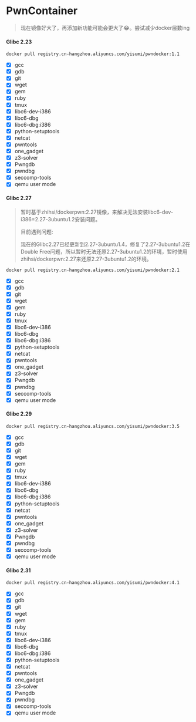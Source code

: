 # PwnContainer

> 现在镜像好大了，再添加新功能可能会更大了😂。尝试减少docker层数ing

#### Glibc 2.23 

```shell
docker pull registry.cn-hangzhou.aliyuncs.com/yisumi/pwndocker:1.1
```

- [X] gcc 
- [X] gdb 
- [X] git 
- [X] wget 
- [X] gem 
- [X] ruby 
- [X] tmux 
- [X] libc6-dev-i386 
- [X] libc6-dbg 
- [X] libc6-dbg:i386 
- [X] python-setuptools 
- [X] netcat 
- [X] pwntools
- [X] one_gadget
- [X] z3-solver
- [X] Pwngdb
- [X] pwndbg
- [x] seccomp-tools
- [x] qemu user mode

#### Glibc 2.27 

> 暂时基于zhihsi/dockerpwn:2.27镜像，来解决无法安装libc6-dev-i386=2.27-3ubuntu1.2安装问题。
>
> 目前遇到问题:
>
> 现在的Glibc2.27已经更新到2.27-3ubuntu1.4，修复了2.27-3ubuntu1.2在Double Free问题，所以暂时无法还原2.27-3ubuntu1.2的环境，暂时使用zhihsi/dockerpwn:2.27来还原2.27-3ubuntu1.2的环境。

```shell
docker pull registry.cn-hangzhou.aliyuncs.com/yisumi/pwndocker:2.1
```

- [x] gcc 
- [x] gdb 
- [x] git 
- [x] wget 
- [x] gem 
- [x] ruby 
- [x] tmux 
- [x] libc6-dev-i386 
- [x] libc6-dbg 
- [x] libc6-dbg:i386 
- [x] python-setuptools 
- [x] netcat 
- [x] pwntools
- [x] one_gadget
- [x] z3-solver
- [x] Pwngdb
- [x] pwndbg
- [x] seccomp-tools
- [x] qemu user mode

#### Glibc 2.29

```shell
docker pull registry.cn-hangzhou.aliyuncs.com/yisumi/pwndocker:3.5
```

- [x] gcc 
- [x] gdb 
- [x] git 
- [x] wget 
- [x] gem 
- [x] ruby 
- [x] tmux 
- [x] libc6-dev-i386 
- [x] libc6-dbg 
- [x] libc6-dbg:i386 
- [x] python-setuptools 
- [x] netcat 
- [x] pwntools
- [x] one_gadget
- [x] z3-solver
- [x] Pwngdb
- [x] pwndbg
- [x] seccomp-tools
- [x] qemu user mode

#### Glibc 2.31

```shell
docker pull registry.cn-hangzhou.aliyuncs.com/yisumi/pwndocker:4.1
```

- [x] gcc 
- [x] gdb 
- [x] git 
- [x] wget 
- [x] gem 
- [x] ruby 
- [x] tmux 
- [x] libc6-dev-i386 
- [x] libc6-dbg 
- [x] libc6-dbg:i386 
- [x] python-setuptools 
- [x] netcat 
- [x] pwntools
- [x] one_gadget
- [x] z3-solver
- [x] Pwngdb
- [x] pwndbg
- [x] seccomp-tools
- [x] qemu user mode